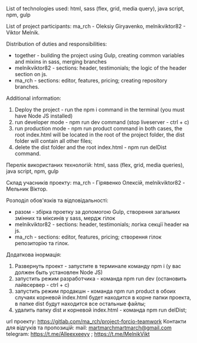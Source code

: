 List of technologies used: html, sass (flex, grid, media query), java script, npm, gulp

List of project participants: ma_rch - Oleksiy Giryavenko, melnikviktor82 - Viktor Melnik.

Distribution of duties and responsibilities:
- together - building the project using Gulp, creating common variables and mixins in sass, merging branches
- melnikviktor82 - sections: header, testimonials; the logic of the header section on js.
- ma_rch - sections: editor, features, pricing; creating repository branches.

Additional information:

1. Deploy the project - run the npm i command in the terminal
    (you must have Node JS installed)
2. run developer mode - npm run dev command
    (stop liveserver - ctrl + c)
3. run production mode - npm run product command
    in both cases, the root index.html will be located in the root of the project folder,
    the dist folder will contain all other files;
4. delete the dist folder and the root index.html - npm run delDist command.

Перелік використаних технологій: html, sass (flex, grid, media queries), java script, npm, gulp

Cклад учасників проекту: ma_rch - Гірявенко Олексій, melnikviktor82 - Мельник Віктор.

Розподіл обов'язків та відповідальності:

-   разом - збірка проетку за допомогою Gulp, створення загальних змінних та міксинів у sass, мердж гілок
-   melnikviktor82 - sections: header, testimonials; логіка секції header на js.
-   ma_rch - sections: editor, features, pricing; створення гілок репозиторію та гілок.

Додаткова інормація:

1. Развернуть проект - запустите в терминале команду npm i
   (у вас должен быть установлен Node JS)
2. запустить режим разработчика - команда npm run dev
   (остановить лайвсервер - ctrl + c)
3. запустить режим продакшн - команда npm run product
   в обоих случаях корневой index.html будет находится в корне папки проекта,
   в папке dist будут находится все остальные файлы;
4. удалить папку dist и корневой index.html - команда npm run delDist;

url проекту: https://gitlab.com/ma_rch/project-forcio-teamwork
Контакти для відгуків та пропозицій:
mail: martmarchmartmarch@gmail.com
telegram: https://t.me/Alleexxeeyy ; https://t.me/MelnikVikt
